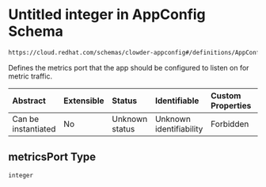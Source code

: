 # Untitled integer in AppConfig Schema

```txt
https://cloud.redhat.com/schemas/clowder-appconfig#/definitions/AppConfig/properties/metricsPort
```

Defines the metrics port that the app should be configured to listen on for metric traffic.

| Abstract            | Extensible | Status         | Identifiable            | Custom Properties | Additional Properties | Access Restrictions | Defined In                                                   |
| :------------------ | :--------- | :------------- | :---------------------- | :---------------- | :-------------------- | :------------------ | :----------------------------------------------------------- |
| Can be instantiated | No         | Unknown status | Unknown identifiability | Forbidden         | Allowed               | none                | [schema.json*](../../out/schema.json "open original schema") |

## metricsPort Type

`integer`
